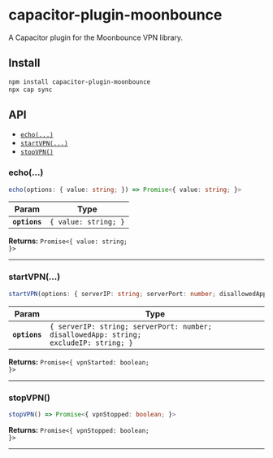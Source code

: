 # capacitor-plugin-moonbounce

A Capacitor plugin for the Moonbounce VPN library.

## Install

```bash
npm install capacitor-plugin-moonbounce
npx cap sync
```

## API

<docgen-index>

* [`echo(...)`](#echo)
* [`startVPN(...)`](#startvpn)
* [`stopVPN()`](#stopvpn)

</docgen-index>

<docgen-api>
<!--Update the source file JSDoc comments and rerun docgen to update the docs below-->

### echo(...)

```typescript
echo(options: { value: string; }) => Promise<{ value: string; }>
```

| Param         | Type                            |
| ------------- | ------------------------------- |
| **`options`** | <code>{ value: string; }</code> |

**Returns:** <code>Promise&lt;{ value: string; }&gt;</code>

--------------------


### startVPN(...)

```typescript
startVPN(options: { serverIP: string; serverPort: number; disallowedApp: string; excludeIP: string; }) => Promise<{ vpnStarted: boolean; }>
```

| Param         | Type                                                                                             |
| ------------- | ------------------------------------------------------------------------------------------------ |
| **`options`** | <code>{ serverIP: string; serverPort: number; disallowedApp: string; excludeIP: string; }</code> |

**Returns:** <code>Promise&lt;{ vpnStarted: boolean; }&gt;</code>

--------------------


### stopVPN()

```typescript
stopVPN() => Promise<{ vpnStopped: boolean; }>
```

**Returns:** <code>Promise&lt;{ vpnStopped: boolean; }&gt;</code>

--------------------

</docgen-api>
